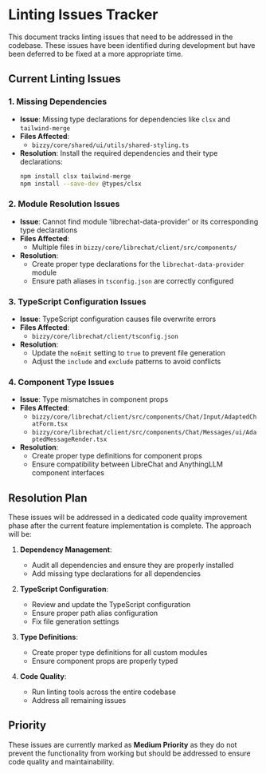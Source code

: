 # Linting Issues Tracker

This document tracks linting issues that need to be addressed in the codebase. These issues have been identified during development but have been deferred to be fixed at a more appropriate time.

## Current Linting Issues

### 1. Missing Dependencies

- **Issue**: Missing type declarations for dependencies like `clsx` and `tailwind-merge`
- **Files Affected**: 
  - `bizzy/core/shared/ui/utils/shared-styling.ts`
- **Resolution**: Install the required dependencies and their type declarations:
  ```bash
  npm install clsx tailwind-merge
  npm install --save-dev @types/clsx
  ```

### 2. Module Resolution Issues

- **Issue**: Cannot find module 'librechat-data-provider' or its corresponding type declarations
- **Files Affected**:
  - Multiple files in `bizzy/core/librechat/client/src/components/`
- **Resolution**: 
  - Create proper type declarations for the `librechat-data-provider` module
  - Ensure path aliases in `tsconfig.json` are correctly configured

### 3. TypeScript Configuration Issues

- **Issue**: TypeScript configuration causes file overwrite errors
- **Files Affected**:
  - `bizzy/core/librechat/client/tsconfig.json`
- **Resolution**:
  - Update the `noEmit` setting to `true` to prevent file generation
  - Adjust the `include` and `exclude` patterns to avoid conflicts

### 4. Component Type Issues

- **Issue**: Type mismatches in component props
- **Files Affected**:
  - `bizzy/core/librechat/client/src/components/Chat/Input/AdaptedChatForm.tsx`
  - `bizzy/core/librechat/client/src/components/Chat/Messages/ui/AdaptedMessageRender.tsx`
- **Resolution**:
  - Create proper type definitions for component props
  - Ensure compatibility between LibreChat and AnythingLLM component interfaces

## Resolution Plan

These issues will be addressed in a dedicated code quality improvement phase after the current feature implementation is complete. The approach will be:

1. **Dependency Management**:
   - Audit all dependencies and ensure they are properly installed
   - Add missing type declarations for all dependencies

2. **TypeScript Configuration**:
   - Review and update the TypeScript configuration
   - Ensure proper path alias configuration
   - Fix file generation settings

3. **Type Definitions**:
   - Create proper type definitions for all custom modules
   - Ensure component props are properly typed

4. **Code Quality**:
   - Run linting tools across the entire codebase
   - Address all remaining issues

## Priority

These issues are currently marked as **Medium Priority** as they do not prevent the functionality from working but should be addressed to ensure code quality and maintainability. 